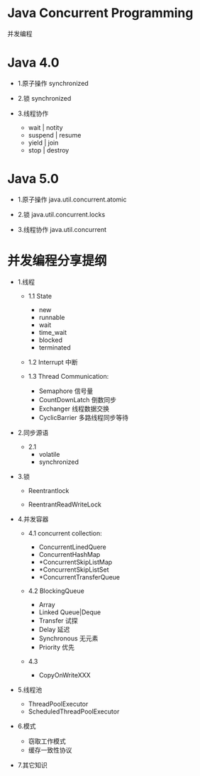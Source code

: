 Java Concurrent Programming
==========

并发编程

# Java 4.0

* 1.原子操作		synchronized

* 2.锁			synchronized

* 3.线程协作		

	* wait | notity 
	* suspend | resume 
	* yield | join 
	* stop | destroy


# Java 5.0

* 1.原子操作		java.util.concurrent.atomic

* 2.锁			java.util.concurrent.locks

* 3.线程协作		java.util.concurrent

并发编程分享提纲
================

* 1.线程
	* 1.1 State
	
		* new
		* runnable
		* wait
		* time_wait
		* blocked
		* terminated
			
	* 1.2	Interrupt 中断
	
	* 1.3	Thread Communication:
	
		* Semaphore		信号量
		* CountDownLatch	倒数同步
		* Exchanger		线程数据交换
		* CyclicBarrier		多路线程同步等待
			
* 2.同步源语

	* 2.1	
		* volatile
		* synchronized
* 3.锁

	* Reentrantlock
	
	* ReentrantReadWriteLock
	
* 4.并发容器

	* 4.1 concurrent collection:
	
		* ConcurrentLinedQuere
		* ConcurrentHashMap
		* *ConcurrentSkipListMap
		* *ConcurrentSkipListSet
		* *ConcurrentTransferQueue
		
	* 4.2	BlockingQueue
	
		* Array
		* Linked Queue|Deque
		* Transfer 试探
		* Delay	延迟
		* Synchronous 无元素
		* Priority 优先
			
	* 4.3
	
		* CopyOnWriteXXX
		
* 5.线程池

	* ThreadPoolExecutor
	* ScheduledThreadPoolExecutor
	
* 6.模式

	* 窃取工作模式
	* 缓存一致性协议
	
* 7.其它知识
